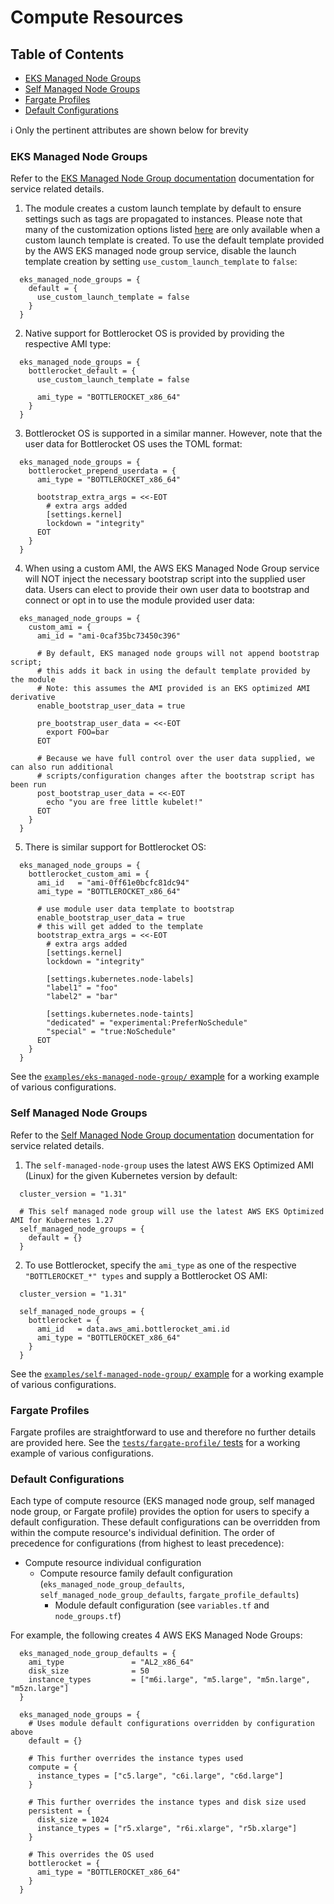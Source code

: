 # Compute Resources

## Table of Contents

- [EKS Managed Node Groups](https://github.com/terraform-aws-modules/terraform-aws-eks/blob/master/docs/compute_resources.md#eks-managed-node-groups)
- [Self Managed Node Groups](https://github.com/terraform-aws-modules/terraform-aws-eks/blob/master/docs/compute_resources.md#self-managed-node-groups)
- [Fargate Profiles](https://github.com/terraform-aws-modules/terraform-aws-eks/blob/master/docs/compute_resources.md#fargate-profiles)
- [Default Configurations](https://github.com/terraform-aws-modules/terraform-aws-eks/blob/master/docs/compute_resources.md#default-configurations)

ℹ️ Only the pertinent attributes are shown below for brevity

### EKS Managed Node Groups

Refer to the [EKS Managed Node Group documentation](https://docs.aws.amazon.com/eks/latest/userguide/managed-node-groups.html) documentation for service related details.

1. The module creates a custom launch template by default to ensure settings such as tags are propagated to instances. Please note that many of the customization options listed [here](https://github.com/terraform-aws-modules/terraform-aws-eks/tree/master/modules/eks-managed-node-group#Inputs) are only available when a custom launch template is created. To use the default template provided by the AWS EKS managed node group service, disable the launch template creation by setting `use_custom_launch_template` to `false`:

```hcl
  eks_managed_node_groups = {
    default = {
      use_custom_launch_template = false
    }
  }
```

2. Native support for Bottlerocket OS is provided by providing the respective AMI type:

```hcl
  eks_managed_node_groups = {
    bottlerocket_default = {
      use_custom_launch_template = false

      ami_type = "BOTTLEROCKET_x86_64"
    }
  }
```

3. Bottlerocket OS is supported in a similar manner. However, note that the user data for Bottlerocket OS uses the TOML format:

```hcl
  eks_managed_node_groups = {
    bottlerocket_prepend_userdata = {
      ami_type = "BOTTLEROCKET_x86_64"

      bootstrap_extra_args = <<-EOT
        # extra args added
        [settings.kernel]
        lockdown = "integrity"
      EOT
    }
  }
```

4. When using a custom AMI, the AWS EKS Managed Node Group service will NOT inject the necessary bootstrap script into the supplied user data. Users can elect to provide their own user data to bootstrap and connect or opt in to use the module provided user data:

```hcl
  eks_managed_node_groups = {
    custom_ami = {
      ami_id = "ami-0caf35bc73450c396"

      # By default, EKS managed node groups will not append bootstrap script;
      # this adds it back in using the default template provided by the module
      # Note: this assumes the AMI provided is an EKS optimized AMI derivative
      enable_bootstrap_user_data = true

      pre_bootstrap_user_data = <<-EOT
        export FOO=bar
      EOT

      # Because we have full control over the user data supplied, we can also run additional
      # scripts/configuration changes after the bootstrap script has been run
      post_bootstrap_user_data = <<-EOT
        echo "you are free little kubelet!"
      EOT
    }
  }
```

5. There is similar support for Bottlerocket OS:

```hcl
  eks_managed_node_groups = {
    bottlerocket_custom_ami = {
      ami_id   = "ami-0ff61e0bcfc81dc94"
      ami_type = "BOTTLEROCKET_x86_64"

      # use module user data template to bootstrap
      enable_bootstrap_user_data = true
      # this will get added to the template
      bootstrap_extra_args = <<-EOT
        # extra args added
        [settings.kernel]
        lockdown = "integrity"

        [settings.kubernetes.node-labels]
        "label1" = "foo"
        "label2" = "bar"

        [settings.kubernetes.node-taints]
        "dedicated" = "experimental:PreferNoSchedule"
        "special" = "true:NoSchedule"
      EOT
    }
  }
```

See the [`examples/eks-managed-node-group/` example](https://github.com/terraform-aws-modules/terraform-aws-eks/tree/master/examples/eks-managed-node-group) for a working example of various configurations.

### Self Managed Node Groups

Refer to the [Self Managed Node Group documentation](https://docs.aws.amazon.com/eks/latest/userguide/worker.html) documentation for service related details.

1. The `self-managed-node-group` uses the latest AWS EKS Optimized AMI (Linux) for the given Kubernetes version by default:

```hcl
  cluster_version = "1.31"

  # This self managed node group will use the latest AWS EKS Optimized AMI for Kubernetes 1.27
  self_managed_node_groups = {
    default = {}
  }
```

2. To use Bottlerocket, specify the `ami_type` as one of the respective `"BOTTLEROCKET_*" types` and supply a Bottlerocket OS AMI:

```hcl
  cluster_version = "1.31"

  self_managed_node_groups = {
    bottlerocket = {
      ami_id   = data.aws_ami.bottlerocket_ami.id
      ami_type = "BOTTLEROCKET_x86_64"
    }
  }
```

See the [`examples/self-managed-node-group/` example](https://github.com/terraform-aws-modules/terraform-aws-eks/tree/master/examples/self-managed-node-group) for a working example of various configurations.

### Fargate Profiles

Fargate profiles are straightforward to use and therefore no further details are provided here. See the [`tests/fargate-profile/` tests](https://github.com/terraform-aws-modules/terraform-aws-eks/tree/master/tests/fargate-profile) for a working example of various configurations.

### Default Configurations

Each type of compute resource (EKS managed node group, self managed node group, or Fargate profile) provides the option for users to specify a default configuration. These default configurations can be overridden from within the compute resource's individual definition. The order of precedence for configurations (from highest to least precedence):

- Compute resource individual configuration
  - Compute resource family default configuration (`eks_managed_node_group_defaults`, `self_managed_node_group_defaults`, `fargate_profile_defaults`)
    - Module default configuration (see `variables.tf` and `node_groups.tf`)

For example, the following creates 4 AWS EKS Managed Node Groups:

```hcl
  eks_managed_node_group_defaults = {
    ami_type               = "AL2_x86_64"
    disk_size              = 50
    instance_types         = ["m6i.large", "m5.large", "m5n.large", "m5zn.large"]
  }

  eks_managed_node_groups = {
    # Uses module default configurations overridden by configuration above
    default = {}

    # This further overrides the instance types used
    compute = {
      instance_types = ["c5.large", "c6i.large", "c6d.large"]
    }

    # This further overrides the instance types and disk size used
    persistent = {
      disk_size = 1024
      instance_types = ["r5.xlarge", "r6i.xlarge", "r5b.xlarge"]
    }

    # This overrides the OS used
    bottlerocket = {
      ami_type = "BOTTLEROCKET_x86_64"
    }
  }
```
